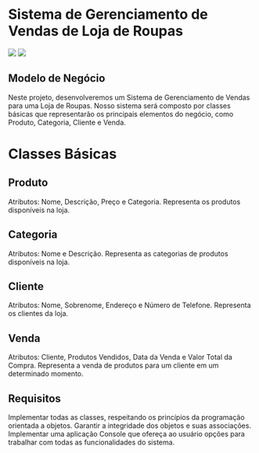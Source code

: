 # Sistema de Gerenciamento de Vendas de Loja de Roupas

![](https://images-ext-1.discordapp.net/external/WcdXgPtneUjuDRsgxHXKM7_fUNSeD9va8Jqfi7OxfXg/https/i.pinimg.com/564x/5b/cd/e7/5bcde7f766f2443609e837e51786cd43.jpg?width=350&height=350)
![](https://images-ext-1.discordapp.net/external/ecuF8DdsjeNUP_CpeI5ru9tACWeyHBSjeDWHXBIh3do/https/i.pinimg.com/564x/29/f0/73/29f0737323a30a9d6fca5fea57fd8068.jpg?width=350&height=350)

## Modelo de Negócio

Neste projeto, desenvolveremos um Sistema de Gerenciamento de Vendas para uma Loja de Roupas. Nosso sistema será composto por classes básicas que representarão os principais elementos do negócio, como Produto, Categoria, Cliente e Venda.

# Classes Básicas

## Produto
Atributos: Nome, Descrição, Preço e Categoria.
Representa os produtos disponíveis na loja.

## Categoria
Atributos: Nome e Descrição.
Representa as categorias de produtos disponíveis na loja.

## Cliente
Atributos: Nome, Sobrenome, Endereço e Número de Telefone.
Representa os clientes da loja.

## Venda
Atributos: Cliente, Produtos Vendidos, Data da Venda e Valor Total da Compra.
Representa a venda de produtos para um cliente em um determinado momento.

## Requisitos
Implementar todas as classes, respeitando os princípios da programação orientada a objetos.
Garantir a integridade dos objetos e suas associações.
Implementar uma aplicação Console que ofereça ao usuário opções para trabalhar com todas as funcionalidades do sistema.

